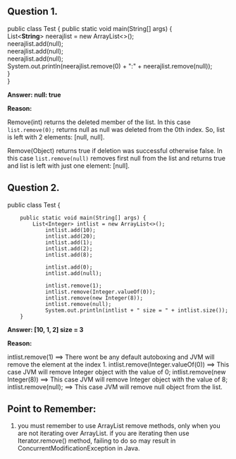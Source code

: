 
## Question 1. 
 
public class Test {
    public static void main(String[] args) { <br/>
        List<**String**> neerajlist = new ArrayList<>();<br/>
        neerajlist.add(null);<br/>
        neerajlist.add(null);<br/>
        neerajlist.add(null);<br/>
        System.out.println(neerajlist.remove(0) + ":" + neerajlist.remove(null));<br/>
    }<br/>
}<br/>

**Answer: null: true**

**Reason:**

Remove(int) returns the deleted member of the list. In this case `list.remove(0);` returns null as null was deleted from the 0th index. So, list is left with 2 elements: [null, null].

Remove(Object) returns true if deletion was successful otherwise false. In this case `list.remove(null)` removes first null from the list and returns true and list is left with just one element: [null].


## Question 2. 

public class Test { 

		public static void main(String[] args) { 
            List<Integer> intlist = new ArrayList<>(); 
				intlist.add(10); 
				intlist.add(20); 
				intlist.add(1); 
				intlist.add(2); 
                intlist.add(8); 

				intlist.add(0); 
				intlist.add(null); 

				intlist.remove(1);
				intlist.remove(Integer.valueOf(0));
				intlist.remove(new Integer(8)); 
                intlist.remove(null);
                System.out.println(intlist + " size = " + intlist.size());
        }

**Answer: [10, 1, 2] size = 3**

**Reason:**

intlist.remove(1) ==> There wont be any default autoboxing and JVM will remove the element at the index 1.
intlist.remove(Integer.valueOf(0)) ==> This case JVM will remove Integer object with the value of 0;
intlist.remove(new Integer(8)) ==> This case JVM will remove Integer object with the value of 8;
intlist.remove(null); ==> This case JVM will remove null object from the list. 

## Point to Remember:

1. </p> you must remember to use ArrayList remove methods, only when you are not iterating over ArrayList. if you are iterating then use Iterator.remove() method, failing to do so may result in </b>ConcurrentModificationException</b> in Java. </p>











